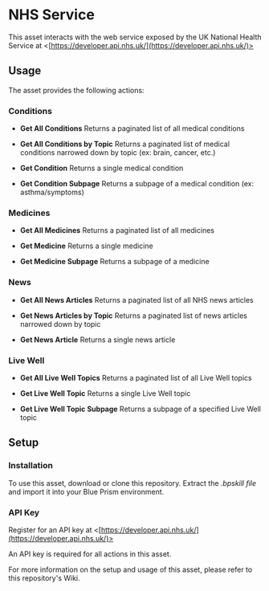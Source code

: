 # NHS Service

This asset interacts with the web service exposed by  the UK National Health Service at <[https://developer.api.nhs.uk/](https://developer.api.nhs.uk/)>

## Usage
The asset provides the following actions:

### Conditions
* **Get All Conditions**
Returns a paginated list of all medical conditions

* **Get All Conditions by Topic**
Returns a paginated list of medical conditions narrowed down by topic (ex: brain, cancer, etc.)

* **Get Condition**
Returns a single medical condition

* **Get Condition Subpage**
Returns a subpage of a medical condition (ex: asthma/symptoms)

### Medicines
* **Get All Medicines**
Returns a paginated list of all medicines

* **Get Medicine**
Returns a single medicine

* **Get Medicine Subpage**
Returns a subpage of a medicine

### News
* **Get All News Articles**
Returns a paginated list of all NHS news articles

* **Get News Articles by Topic**
Returns a paginated list of news articles narrowed down by topic

* **Get News Article**
Returns a single news article

### Live Well
* **Get All Live Well Topics**
Returns a paginated list of all Live Well topics

* **Get Live Well Topic**
Returns a single Live Well topic

* **Get Live Well Topic Subpage**
Returns a subpage of a specified Live Well topic





## Setup

### Installation
To use this asset, download or clone this repository. Extract the *.bpskill file* and import it into your Blue Prism environment.

### API Key
Register for an API key at <[https://developer.api.nhs.uk/](https://developer.api.nhs.uk/)>

An API key is required for all actions in this asset.

For more information on the setup and usage of this asset, please refer to this repository's Wiki.